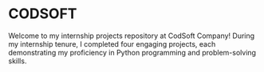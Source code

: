 # CODSOFT
Welcome to my internship projects repository at CodSoft Company! During my internship tenure, I completed four engaging projects, each demonstrating my proficiency in Python programming and problem-solving skills.
